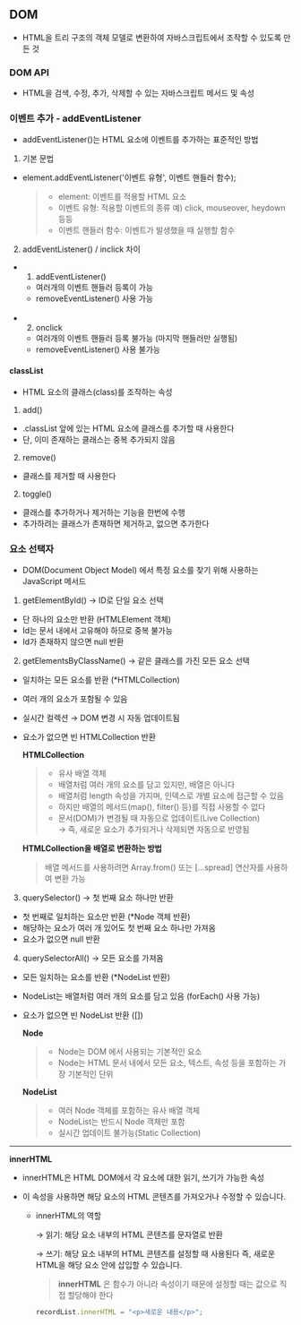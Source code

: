 ## DOM

- HTML을 트리 구조의 객체 모델로 변환하여 자바스크립트에서 조작할 수 있도록 만든 것

### DOM API

- HTML을 검색, 수정, 추가, 삭제할 수 있는 자바스크립트 메서드 및 속성

### 이벤트 추가 - addEventListener

- addEventListener()는 HTML 요소에 이벤트를 추가하는 표준적인 방법

1. 기본 문법

- element.addEventListener('이벤트 유형', 이벤트 핸들러 함수);
  > - element: 이벤트를 적용할 HTML 요소
  > - 이벤트 유형: 적용할 이벤트의 종류
  >   예) click, mouseover, heydown 등등
  > - 이벤트 핸들러 함수: 이벤트가 발생했을 때 실행할 함수

2. addEventListener() / inclick 차이

- 1. addEventListener()
  - 여러개의 이벤트 핸들러 등록이 가능
  - removeEventListener() 사용 가능<br><br>
- 2. onclick
  - 여러개의 이벤트 핸들러 등록 불가능 (마지막 핸들러만 실행됨)
  - removeEventListener() 사용 불가능

#### classList

- HTML 요소의 클래스(class)를 조작하는 속성

1. add()

- .classList 앞에 있는 HTML 요소에 클래스를 추가할 때 사용한다
- 단, 이미 존재하는 클래스는 중복 추가되지 않음

2. remove()

- 클래스를 제거할 때 사용한다

2. toggle()

- 클래스를 추가하거나 제거하는 기능을 한번에 수행
- 추가하려는 클래스가 존재하면 제거하고, 없으면 추가한다

### 요소 선택자

- DOM(Document Object Model) 에서 특정 요소를 찾기 위해 사용하는 JavaScript 메서드

1. getElementById() &rarr; ID로 단일 요소 선택

- 단 하나의 요소만 반환 (HTMLElement 객체)
- Id는 문서 내에서 고유해야 하므로 중복 불가능
- Id가 존재하지 않으면 null 반환

2. getElementsByClassName() &rarr; 같은 클래스를 가진 모든 요소 선택

- 일치하는 모든 요소를 반환 (\*HTMLCollection)
- 여러 개의 요소가 포함될 수 있음
- 실시간 컬렉션 &rarr; DOM 변경 시 자동 업데이트됨
- 요소가 없으면 빈 HTMLCollection 반환

  **HTMLCollection**

  > - 유사 배열 객체
  > - 배열처럼 여러 개의 요소를 담고 있지만, 배열은 아니다
  > - 배열처럼 length 속성을 가지며, 인덱스로 개별 요소에 접근할 수 있음
  > - 하지만 배열의 메서드(map(), filter() 등)를 직접 사용할 수 없다
  > - 문서(DOM)가 변경될 때 자동으로 업데이트(Live Collection)  
  >   &rarr; 즉, 새로운 요소가 추가되거나 삭제되면 자동으로 반영됨

  **HTMLCollection을 배열로 변환하는 방법**

  > 배열 메서드를 사용하려면 Array.from() 또는 [...spread] 연산자를 사용하여 변환 가능

3. querySelector() &rarr; 첫 번째 요소 하나만 반환

- 첫 번째로 일치하는 요소만 반환 (\*Node 객체 반환)
- 해당하는 요소가 여러 개 있어도 첫 번째 요소 하나만 가져옴
- 요소가 없으면 null 반환

4. querySelectorAll() &rarr; 모든 요소를 가져옴

- 모든 일치하는 요소를 반환 (\*NodeList 반환)
- NodeList는 배열처럼 여러 개의 요소를 담고 있음 (forEach() 사용 가능)
- 요소가 없으면 빈 NodeList 반환 ([])

  **Node**

  > - Node는 DOM 에서 사용되는 기본적인 요소
  > - Node는 HTML 문서 내에서 모든 요소, 텍스트, 속성 등을 포함하는 가장 기본적인 단위

  **NodeList**

  > - 여러 Node 객체를 포함하는 유사 배열 객체
  > - NodeList는 반드시 Node 객체만 포함
  > - 실시간 업데이트 불가능(Static Collection)

---

**innerHTML**

- innerHTML은 HTML DOM에서 각 요소에 대한 읽기, 쓰기가 가능한 속성
- 이 속성을 사용하면 해당 요소의 HTML 콘텐츠를 가져오거나 수정할 수 있습니다.

  - innerHTML의 역할

    &rarr; 읽기: 해당 요소 내부의 HTML 콘텐츠를 문자열로 반환

    &rarr; 쓰기: 해당 요소 내부의 HTML 콘텐츠를 설정할 때 사용된다
    즉, 새로운 HTML을 해당 요소 안에 삽입할 수 있습니다.

    > **innerHTML** 은 함수가 아니라 속성이기 때문에 설정할 때는 값으로 직접 할당해야 한다

    ```javascript
    recordList.innerHTML = "<p>새로운 내용</p>";
    ```
